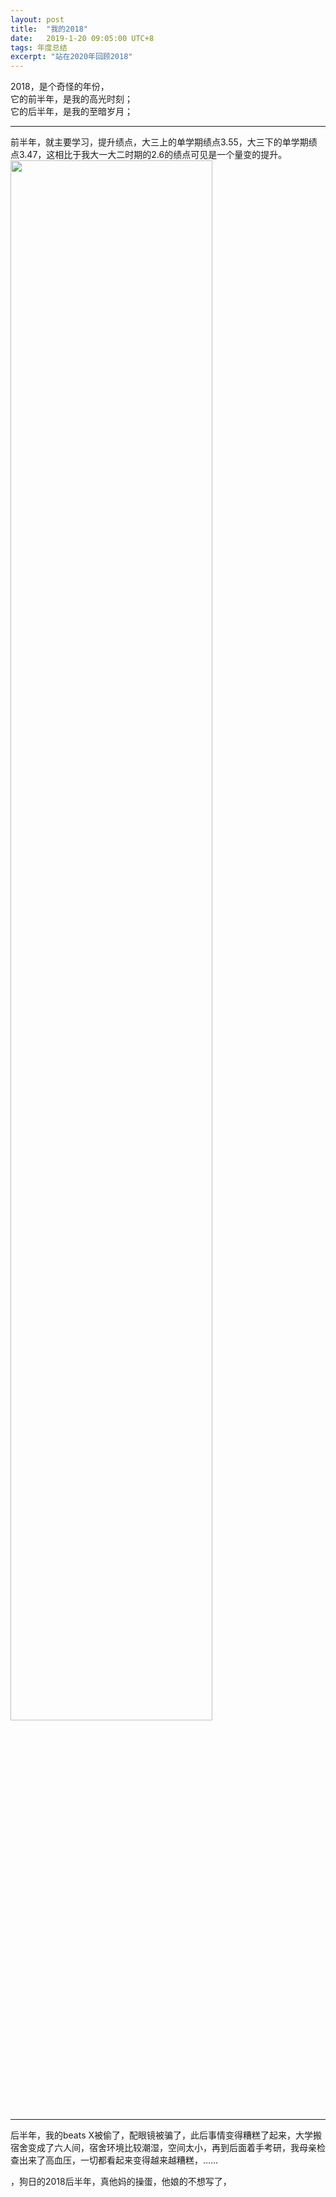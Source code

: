```yaml
---
layout: post
title:  "我的2018"
date:   2019-1-20 09:05:00 UTC+8   
tags: 年度总结
excerpt: "站在2020年回顾2018"
---
```


2018，是个奇怪的年份，  
它的前半年，是我的高光时刻；  
它的后半年，是我的至暗岁月；  

---
前半年，就主要学习，提升绩点，大三上的单学期绩点3.55，大三下的单学期绩点3.47，这相比于我大一大二时期的2.6的绩点可见是一个量变的提升。
<img width="80%" src="https://pic.downk.cc/item/5f98dd611cd1bbb86b5f7a9c.jpg">

---
后半年，我的beats X被偷了，配眼镜被骗了，此后事情变得糟糕了起来，大学搬宿舍变成了六人间，宿舍环境比较潮湿，空间太小，再到后面着手考研，我母亲检查出来了高血压，一切都看起来变得越来越糟糕，……

，狗日的2018后半年，真他妈的操蛋，他娘的不想写了，